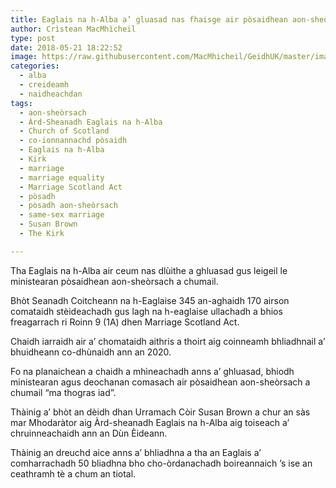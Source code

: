 ```yaml
---
title: Eaglais na h-Alba a’ gluasad nas fhaisge air pòsaidhean aon-sheòrsach
author: Crìstean MacMhìcheil
type: post
date: 2018-05-21 18:22:52
image: https://raw.githubusercontent.com/MacMhicheil/GeidhUK/master/images/2018-05-21-eaglais-na-h-alba-a-gluasad-nas-fhaisge-air-posaidhean-aon-sheorsach.jpg
categories:
  - alba
  - creideamh
  - naidheachdan
tags:
  - aon-sheòrsach
  - Àrd-Sheanadh Eaglais na h-Alba
  - Church of Scotland
  - co-ionnannachd pòsaidh
  - Eaglais na h-Alba
  - Kirk
  - marriage
  - marriage equality
  - Marriage Scotland Act
  - pòsadh
  - pòsadh aon-sheòrsach
  - same-sex marriage
  - Susan Brown
  - The Kirk

---
```

Tha Eaglais na h-Alba air ceum nas dlùithe a ghluasad gus leigeil le ministearan pòsaidhean aon-sheòrsach a chumail.

<!--more-->

Bhòt Seanadh Coitcheann na h-Eaglaise 345 an-aghaidh 170 airson comataidh stèideachadh gus lagh na h-eaglaise ullachadh a bhios freagarrach ri Roinn 9 (1A) dhen Marriage Scotland Act.

Chaidh iarraidh air a&#8217; chomataidh aithris a thoirt aig coinneamh bhliadhnail a&#8217; bhuidheann co-dhùnaidh ann an 2020.

Fo na planaichean a chaidh a mhìneachadh anns a&#8217; ghluasad, bhiodh ministearan agus deochanan comasach air pòsaidhean aon-sheòrsach a chumail &#8220;ma thogras iad&#8221;.

Thàinig a&#8217; bhòt an dèidh dhan Urramach Còir Susan Brown a chur an sàs mar Mhodaràtor aig Àrd-sheanadh Eaglais na h-Alba aig toiseach a&#8217; chruinneachaidh ann an Dùn Èideann.

Thàinig an dreuchd aice anns a&#8217; bhliadhna a tha an Eaglais a&#8217; comharrachadh 50 bliadhna bho cho-òrdanachadh boireannaich &#8217;s ise an ceathramh tè a chum an tiotal.
